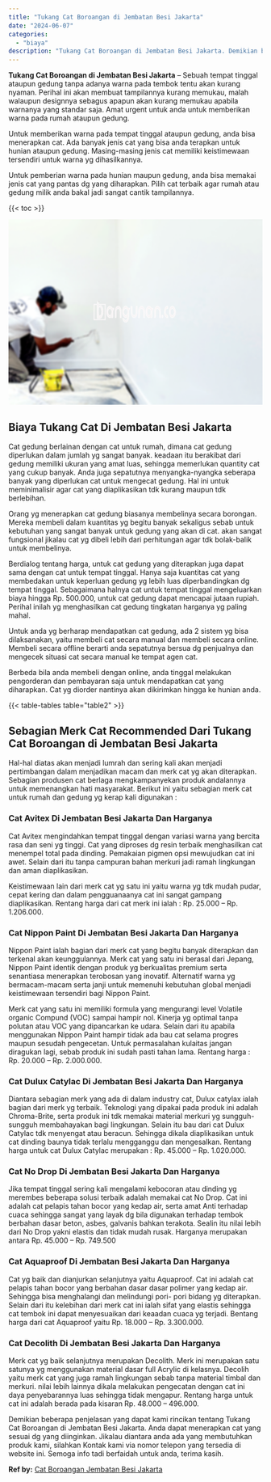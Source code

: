 ```yaml
---
title: "Tukang Cat Boroangan di Jembatan Besi Jakarta"
date: "2024-06-07"
categories: 
  - "biaya"
description: "Tukang Cat Boroangan di Jembatan Besi Jakarta. Demikian beberapa penjelasan yang dapat kami rincikan tentang Tukang Cat Boroangan di Jembatan Besi Jakarta. A..."
---
```


**Tukang Cat Boroangan di Jembatan Besi Jakarta** – Sebuah tempat tinggal ataupun gedung tanpa adanya warna pada tembok tentu akan kurang nyaman. Perihal ini akan membuat tampilannya kurang memukau, malah walaupun designnya sebagus apapun akan kurang memukau apabila warnanya yang standar saja. Amat urgent untuk anda untuk memberikan warna pada rumah ataupun gedung.

Untuk memberikan warna pada tempat tinggal ataupun gedung, anda bisa menerapkan cat. Ada banyak jenis cat yang bisa anda terapkan untuk hunian ataupun gedung. Masing-masing jenis cat memiliki keistimewaan tersendiri untuk warna yg dihasilkannya.

Untuk pemberian warna pada hunian maupun gedung, anda bisa memakai jenis cat yang pantas dg yang diharapkan. Pilih cat terbaik agar rumah atau gedung milik anda bakal jadi sangat cantik tampilannya.

{{< toc >}}

![Tukang Cat Boroangan di Jembatan Besi Jakarta](/images/jasa-cat-murah41.png)

## Biaya Tukang Cat Di Jembatan Besi Jakarta

Cat gedung berlainan dengan cat untuk rumah, dimana cat gedung diperlukan dalam jumlah yg sangat banyak. keadaan itu berakibat dari gedung memiliki ukuran yang amat luas, sehingga memerlukan quantity cat yang cukup banyak. Anda juga sepatutnya menyangka-nyangka seberapa banyak yang diperlukan cat untuk mengecat gedung. Hal ini untuk meminimalisir agar cat yang diaplikasikan tdk kurang maupun tdk berlebihan.

Orang yg menerapkan cat gedung biasanya membelinya secara borongan. Mereka membeli dalam kuantitas yg begitu banyak sekaligus sebab untuk kebutuhan yang sangat banyak untuk gedung yang akan di cat. akan sangat fungsional jikalau cat yg dibeli lebih dari perhitungan agar tdk bolak-balik untuk membelinya.

Berdialog tentang harga, untuk cat gedung yang diterapkan juga dapat sama dengan cat untuk tempat tinggal. Hanya saja kuantitas cat yang membedakan untuk keperluan gedung yg lebih luas diperbandingkan dg tempat tinggal. Sebagaimana halnya cat untuk tempat tinggal mengeluarkan biaya hingga Rp. 500.000, untuk cat gedung dapat mencapai jutaan rupiah. Perihal inilah yg menghasilkan cat gedung tingkatan harganya yg paling mahal.

Untuk anda yg berharap mendapatkan cat gedung, ada 2 sistem yg bisa dilaksanakan, yaitu membeli cat secara manual dan membeli secara online. Membeli secara offline berarti anda sepatutnya bersua dg penjualnya dan mengecek situasi cat secara manual ke tempat agen cat.

Berbeda bila anda membeli dengan online, anda tinggal melakukan pengorderan dan pembayaran saja untuk mendapatkan cat yang diharapkan. Cat yg diorder nantinya akan dikirimkan hingga ke hunian anda.

{{< table-tables table="table2" >}}

## Sebagian Merk Cat Recommended Dari Tukang Cat Boroangan di Jembatan Besi Jakarta

Hal-hal diatas akan menjadi lumrah dan sering kali akan menjadi pertimbangan dalam menjadikan macam dan merk cat yg akan diterapkan. Sebagian produsen cat berlaga mengkampanyekan produk andalannya untuk memenangkan hati masyarakat. Berikut ini yaitu sebagian merk cat untuk rumah dan gedung yg kerap kali digunakan :

### Cat Avitex Di Jembatan Besi Jakarta Dan Harganya

Cat Avitex mengindahkan tempat tinggal dengan variasi warna yang bercita rasa dan seni yg tinggi. Cat yang diproses dg resin terbaik menghasilkan cat menempel total pada dinding. Pemakaian pigmen opsi mewujudkan cat ini awet. Selain dari itu tanpa campuran bahan merkuri jadi ramah lingkungan dan aman diaplikasikan.

Keistimewaan lain dari merk cat yg satu ini yaitu warna yg tdk mudah pudar, cepat kering dan dalam pengguanaanya cat ini sangat gampang diaplikasikan. Rentang harga dari cat merk ini ialah : Rp. 25.000 – Rp. 1.206.000.

### Cat Nippon Paint Di Jembatan Besi Jakarta Dan Harganya

Nippon Paint ialah bagian dari merk cat yang begitu banyak diterapkan dan terkenal akan keunggulannya. Merk cat yang satu ini berasal dari Jepang, Nippon Paint identik dengan produk yg berkualitas premium serta senantiasa menerapkan terobosan yang inovatif. Alternatif warna yg bermacam-macam serta janji untuk memenuhi kebutuhan global menjadi keistimewaan tersendiri bagi Nippon Paint.

Merk cat yang satu ini memiliki formula yang mengurangi level Volatile organic Compund (VOC) sampai hampir nol. Kinerja yg optimal tanpa polutan atau VOC yang dipancarkan ke udara. Selain dari itu apabila menggunakan Nippon Paint hampir tidak ada bau cat selama progres maupun sesudah pengecetan. Untuk permasalahan kulaitas jangan diragukan lagi, sebab produk ini sudah pasti tahan lama. Rentang harga : Rp. 20.000 – Rp. 2.000.000.

### Cat Dulux Catylac Di Jembatan Besi Jakarta Dan Harganya

Diantara sebagian merk yang ada di dalam industry cat, Dulux catylax ialah bagian dari merk yg terbaik. Teknologi yang dipakai pada produk ini adalah Chroma-Brite, serta produk ini tdk memakai material merkuri yg sungguh-sungguh membahayakan bagi lingkungan. Selain itu bau dari cat Dulux Catylac tdk menyengat atau beracun. Sehingga dikala diaplikasikan untuk cat dinding baunya tidak terlalu mengganggu dan mengesalkan. Rentang harga untuk cat Dulux Catylac merupakan : Rp. 45.000 – Rp. 1.020.000.

### Cat No Drop Di Jembatan Besi Jakarta Dan Harganya

Jika tempat tinggal sering kali mengalami kebocoran atau dinding yg merembes beberapa solusi terbaik adalah memakai cat No Drop. Cat ini adalah cat pelapis tahan bocor yang kedap air, serta amat Anti terhadap cuaca sehingga sangat yang layak dg bila digunakan terhadap tembok berbahan dasar beton, asbes, galvanis bahkan terakota. Sealin itu nilai lebih dari No Drop yakni elastis dan tidak mudah rusak. Harganya merupakan antara Rp. 45.000 – Rp. 749.500

### Cat Aquaproof Di Jembatan Besi Jakarta Dan Harganya

Cat yg baik dan dianjurkan selanjutnya yaitu Aquaproof. Cat ini adalah cat pelapis tahan bocor yang berbahan dasar dasar polimer yang kedap air. Sehingga bisa menghalangi dan melindungi pori- pori bidang yg diterapkan. Selain dari itu kelebihan dari merk cat ini ialah sifat yang elastis sehingga cat tembok ini dapat menyesuaikan dari keaadan cuaca yg terjadi. Bentang harga dari cat Aquaproof yaitu Rp. 18.000 – Rp. 3.300.000.

### Cat Decolith Di Jembatan Besi Jakarta Dan Harganya

Merk cat yg baik selanjutnya merupakan Decolith. Merk ini merupakan satu satunya yg menggunakan material dasar full Acrylic di kelasnya. Decolih yaitu merk cat yang juga ramah lingkungan sebab tanpa material timbal dan merkuri. nilai lebih lainnya dikala melakukan pengecatan dengan cat ini daya penyebarannya luas sehingga tidak mengapur. Rentang harga untuk cat ini adalah berada pada kisaran Rp. 48.000 – 496.000.

Demikian beberapa penjelasan yang dapat kami rincikan tentang Tukang Cat Boroangan di Jembatan Besi Jakarta. Anda dapat menerapkan cat yang sesuai dg yang diinginkan. Jikalau diantara anda ada yang membutuhkan produk kami, silahkan Kontak kami via nomor telepon yang tersedia di website ini. Semoga info tadi berfaidah untuk anda, terima kasih.

**Ref by:** [Cat Boroangan Jembatan Besi Jakarta](https://id.wikipedia.org/wiki/Cat)
